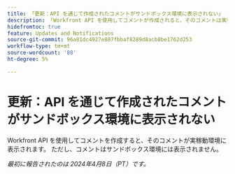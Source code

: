 ```yaml
---
title: 「更新：API を通じて作成されたコメントがサンドボックス環境に表示されない」
description: 「Workfront API を使用してコメントが作成されると、そのコメントは実稼動環境に表示されます。 ただし、コメントはサンドボックス環境には表示されません。         」
hidefromtoc: true
feature: Updates and Notifications
source-git-commit: 96a81dc4927e887fbbaf8289d8acb8be1762d253
workflow-type: tm+mt
source-wordcount: '80'
ht-degree: 5%

---
```



# 更新：API を通じて作成されたコメントがサンドボックス環境に表示されない

Workfront API を使用してコメントを作成すると、そのコメントが実稼動環境に表示されます。 ただし、コメントはサンドボックス環境には表示されません。

_最初に報告されたのは 2024年4月8日（PT）です。_


